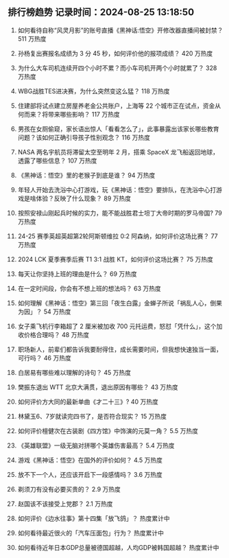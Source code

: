 
## 排行榜趋势 记录时间：2024-08-25 13:18:50
  
  1. 如何看待自称“风灵月影”的账号直播《黑神话:悟空》开修改器直播间被封禁？ 511 万热度
    
  2. 孙杨复出赛报名成绩为 3 分 45 秒，如何评价他的报项成绩？ 420 万热度
    
  3. 为什么大车司机连续开四个小时不累？而小车司机开两个小时就累了？ 328 万热度
    
  4. WBG战胜TES进决赛，为什么突然变这么猛？ 118 万热度
    
  5. 住建部将试点建立房屋养老金公共账户，上海等 22 个城市正在试点，资金从何而来？将带来哪些影响？ 117 万热度
    
  6. 男孩在女厕偷窥，家长语出惊人「看看怎么了」，此事暴露出该家长哪些教育问题？该如何正确引导孩子性别观念？ 116 万热度
    
  7. NASA 两名宇航员将滞留太空至明年 2 月，搭乘 SpaceX 龙飞船返回地球，透露了哪些信息？ 107 万热度
    
  8. 《黑神话：悟空》里的老猴子到底是谁？ 94 万热度
    
  9. 年轻人开始去洗浴中心打游戏，玩《黑神话：悟空》要排队，在洗浴中心打游戏是啥体验？反映了什么现象？ 89 万热度
    
  10. 按照安禄山刚起兵时候的实力，能不能战胜君士坦丁大帝时期的罗马帝国? 79 万热度
    
  11. 24-25 赛季英超英超第2轮阿斯顿维拉 0:2 阿森纳，如何评价这场比赛？ 77 万热度
    
  12. 2024 LCK 夏季赛季后赛 T1 3:1 战胜 KT，如何评价这场比赛？ 75 万热度
    
  13. 每天让你坚持上班的理由是什么？ 69 万热度
    
  14. 在一定时间段，你会有不想上班的想法吗？ 63 万热度
    
  15. 如何理解《黑神话：悟空》第三回「夜生白露」金蝉子所说「祸乱人心，倒果为因」？ 54 万热度
    
  16. 女子乘飞机行李箱超了 2 厘米被加收 700 元托运费，怒怼「凭什么」，这个加收价格合理吗？ 48 万热度
    
  17. 职场新人，前辈们都告诉我要耐得住，成长需要时间，但我想快速独当一面，可行吗？ 46 万热度
    
  18. 白居易有哪些难以理解的诗句？ 45 万热度
    
  19. 樊振东退出 ​​WTT 北京大满贯，退出原因有哪些？ 43 万热度
    
  20. 如何评价方大同的最新单曲《才二十三》? 40 万热度
    
  21. 林黛玉6、7岁就读完四书了，是否符合现实？ 15 万热度
    
  22. 如何评价檀健次在古装剧《四方馆》中饰演的元莫一角？ 5.5 万热度
    
  23. 《英雄联盟》一级无脑对拼哪个英雄伤害最高？ 5.4 万热度
    
  24. 游戏《黑神话：悟空》在国外的评价如何？ 4.5 万热度
    
  25. 放不下一个人，还应该开启下一段感情吗？ 3.6 万热度
    
  26. 剃须刀有没有必要买贵的？ 2.9 万热度
    
  27. 赵国该不该接受上党郡？ 2.1 万热度
    
  28. 如何评价《边水往事》第十四集「放飞鸽」？ 热度累计中
    
  29. 如何看待最近很火的「汽车压面包」行为？ 热度累计中
    
  30. 如何看待近年日本GDP总量被德国超越，人均GDP被韩国超越？ 热度累计中
    